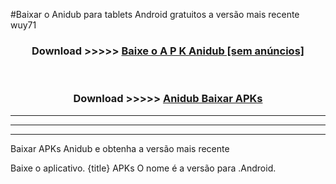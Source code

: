 #Baixar o Anidub   para tablets Android gratuitos a versão mais recente wuy71


<div align="center">
<h3>Download >>>>> <a href="https://pt-web.web.app/?pt= Anidub ">Baixe o A P K Anidub  [sem anúncios]</a></h3><br>

<h3>Download >>>>> <a href="https://pt-web.web.app/?pt= Anidub ">Anidub  Baixar APKs</a></h3>
</div>

----------------------------------------------------------

----------------------------------------------------------

----------------------------------------------------------

Baixar APKs Anidub  e obtenha a versão mais recente

Baixe o aplicativo. {title} APKs O nome é a versão para .Android.


